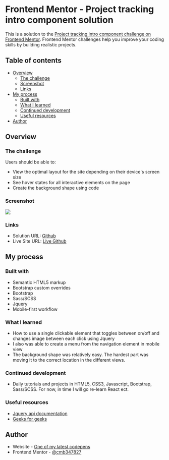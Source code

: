 # Frontend Mentor - Project tracking intro component solution

This is a solution to the [Project tracking intro component challenge on Frontend Mentor](https://www.frontendmentor.io/challenges/project-tracking-intro-component-5d289097500fcb331a67d80e). Frontend Mentor challenges help you improve your coding skills by building realistic projects. 

## Table of contents

- [Overview](#overview)
  - [The challenge](#the-challenge)
  - [Screenshot](#screenshot)
  - [Links](#links)
- [My process](#my-process)
  - [Built with](#built-with)
  - [What I learned](#what-i-learned)
  - [Continued development](#continued-development)
  - [Useful resources](#useful-resources)
- [Author](#author)

## Overview

### The challenge

Users should be able to:

- View the optimal layout for the site depending on their device's screen size
- See hover states for all interactive elements on the page
- Create the background shape using code

### Screenshot

![](./screenshot.jpg)

### Links

- Solution URL: [Github]()
- Live Site URL: [Live Github]()

## My process

### Built with

- Semantic HTML5 markup
- Bootstrap custom overrides
- Bootstrap
- Sass/SCSS
- Jquery
- Mobile-first workflow

### What I learned

- How to use a single clickable element that toggles between on/off and changes image between each click using Jquery 
- I also was able to create a menu from the navigation element in mobile view
- The background shape was relatively easy. The hardest part was moving it to the correct location in the different views.
  

### Continued development

- Daily tutorials and projects in HTML5, CSS3, Javascript, Bootstrap, Sass/SCSS. For now, in time I will go re-learn React ect.

### Useful resources

- [Jquery api documentation](https://api.jqueryui.com/menu/) 
- [Geeks for geeks](https://www.geeksforgeeks.org/jquery-ui-menu/)

## Author

- Website - [One of my latest codepens](https://codepen.io/cynthiab72/pen/oNybYON)
- Frontend Mentor - [@cmb347827](https://www.frontendmentor.io/profile/cmb347827)

